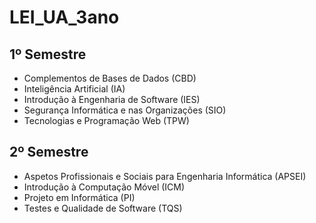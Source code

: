 # LEI_UA_3ano

## 1º Semestre

- Complementos de Bases de Dados (CBD)
- Inteligência Artificial (IA)
- Introdução à Engenharia de Software (IES)
- Segurança Informática e nas Organizações (SIO)
- Tecnologias e Programação Web (TPW)

## 2º Semestre

- Aspetos Profissionais e Sociais para Engenharia Informática (APSEI)
- Introdução à Computação Móvel (ICM)
- Projeto em Informática (PI)
- Testes e Qualidade de Software (TQS)